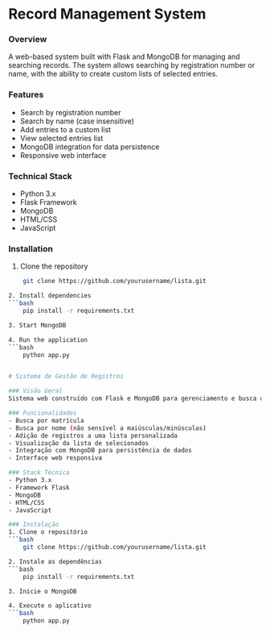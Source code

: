 # Record Management System

### Overview
A web-based system built with Flask and MongoDB for managing and searching records. The system allows searching by registration number or name, with the ability to create custom lists of selected entries.

### Features
- Search by registration number
- Search by name (case insensitive)
- Add entries to a custom list
- View selected entries list
- MongoDB integration for data persistence
- Responsive web interface

### Technical Stack
- Python 3.x
- Flask Framework
- MongoDB
- HTML/CSS
- JavaScript

### Installation
1. Clone the repository
```bash 
    git clone https://github.com/yourusername/lista.git 

2. Install dependencies
```bash 
    pip install -r requirements.txt

3. Start MongoDB

4. Run the application
```bash 
    python app.py


# Sistema de Gestão de Registros

### Visão Geral
Sistema web construído com Flask e MongoDB para gerenciamento e busca de registros. O sistema permite pesquisar por número de matrícula ou nome, com a capacidade de criar listas personalizadas de registros selecionados.

### Funcionalidades
- Busca por matrícula
- Busca por nome (não sensível a maiúsculas/minúsculas)
- Adição de registros a uma lista personalizada
- Visualização da lista de selecionados
- Integração com MongoDB para persistência de dados
- Interface web responsiva

### Stack Técnica
- Python 3.x
- Framework Flask
- MongoDB
- HTML/CSS
- JavaScript

### Instalação
1. Clone o repositório
```bash 
    git clone https://github.com/yourusername/lista.git

2. Instale as dependências
```bash 
    pip install -r requirements.txt

3. Inicie o MongoDB

4. Execute o aplicativo
```bash 
    python app.py